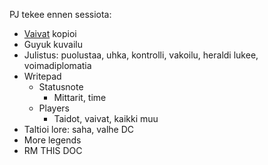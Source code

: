 PJ tekee ennen sessiota:
- [Vaivat](Skenaariot/Taival%20Kohti%20Parempaa/Vaivat.md) kopioi
- Guyuk kuvailu
- Julistus: puolustaa, uhka, kontrolli, vakoilu, heraldi lukee, voimadiplomatia
- Writepad
	- Statusnote
		- Mittarit, time
	- Players
		- Taidot, vaivat, kaikki muu
- Taltioi lore: saha, valhe DC
- More legends
- RM THIS DOC
